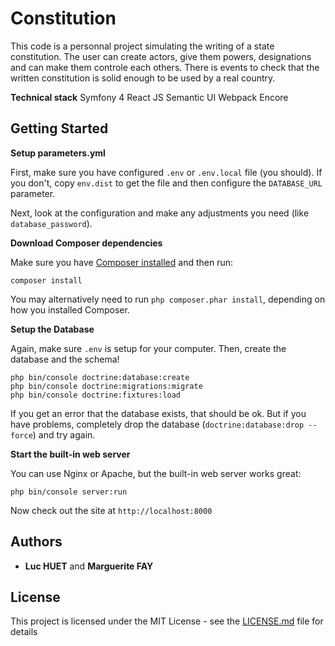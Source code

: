 
# Constitution

This code is a personnal project simulating the writing of a state constitution.
The user can create actors, give them powers, designations and can make them
controle each others.
There is events to check that the written constitution is solid enough to be
used by a real country.

**Technical stack**
Symfony 4
React JS
Semantic UI
Webpack Encore


## Getting Started

**Setup parameters.yml**

First, make sure you have configured `.env` or `.env.local`
file (you should). If you don't, copy `env.dist`
to get the file and then configure the `DATABASE_URL` parameter.

Next, look at the configuration and make any adjustments you
need (like `database_password`).

**Download Composer dependencies**

Make sure you have [Composer installed](https://getcomposer.org/download/)
and then run:

```
composer install
```

You may alternatively need to run `php composer.phar install`, depending
on how you installed Composer.

**Setup the Database**

Again, make sure `.env` is setup
for your computer. Then, create the database and the
schema!

```
php bin/console doctrine:database:create
php bin/console doctrine:migrations:migrate
php bin/console doctrine:fixtures:load
```

If you get an error that the database exists, that should
be ok. But if you have problems, completely drop the
database (`doctrine:database:drop --force`) and try again.

**Start the built-in web server**

You can use Nginx or Apache, but the built-in web server works
great:

```
php bin/console server:run
```

Now check out the site at `http://localhost:8000`

## Authors

* **Luc HUET** and **Marguerite FAY**

## License

This project is licensed under the MIT License - see the [LICENSE.md](LICENSE.md) file for details
